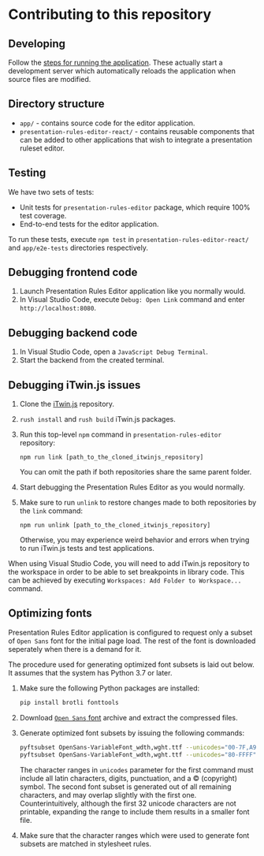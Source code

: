 # Contributing to this repository

## Developing

Follow the [steps for running the application](./README.md#using). These actually start a development server which automatically reloads the application when source files are modified.

## Directory structure

* `app/` - contains source code for the editor application.
* `presentation-rules-editor-react/` - contains reusable components that can be added to other applications that wish to integrate a presentation ruleset editor.

## Testing

We have two sets of tests:

* Unit tests for `presentation-rules-editor` package, which require 100% test coverage.
* End-to-end tests for the editor application.

To run these tests, execute `npm test` in `presentation-rules-editor-react/` and `app/e2e-tests` directories respectively.

## Debugging frontend code

1. Launch Presentation Rules Editor application like you normally would.
2. In Visual Studio Code, execute `Debug: Open Link` command and enter `http://localhost:8080`.

## Debugging backend code

1. In Visual Studio Code, open a  `JavaScript Debug Terminal`.
2. Start the backend from the created terminal.

## Debugging iTwin.js issues

1. Clone the [iTwin.js](https://github.com/imodeljs/imodeljs) repository.
2. `rush install` and `rush build` iTwin.js packages.
3. Run this top-level `npm` command in `presentation-rules-editor` repository:

    ```shell
    npm run link [path_to_the_cloned_itwinjs_repository]
    ```

    You can omit the path if both repositories share the same parent folder.
4. Start debugging the Presentation Rules Editor as you would normally.
5. Make sure to run `unlink` to restore changes made to both repositories by the `link` command:

    ```shell
    npm run unlink [path_to_the_cloned_itwinjs_repository]
    ```

    Otherwise, you may experience weird behavior and errors when trying to run iTwin.js tests and test applications.

When using Visual Studio Code, you will need to add iTwin.js repository to the workspace in order to be able to set breakpoints in library code. This can be achieved by executing `Workspaces: Add Folder to Workspace...` command.

## Optimizing fonts

Presentation Rules Editor application is configured to request only a subset of `Open Sans` font for the initial page load. The rest of the font is downloaded seperately when there is a demand for it.

The procedure used for generating optimized font subsets is laid out below. It assumes that the system has Python 3.7 or later.

1. Make sure the following Python packages are installed:

    ```bash
    pip install brotli fonttools
    ```

2. Download [`Open Sans` font](https://fonts.google.com/specimen/Open+Sans) archive and extract the compressed files.
3. Generate optimized font subsets by issuing the following commands:

    ```bash
    pyftsubset OpenSans-VariableFont_wdth,wght.ttf --unicodes="00-7F,A9" --flavor="woff2" --output-file=OpenSans-subset.woff2
    pyftsubset OpenSans-VariableFont_wdth,wght.ttf --unicodes="80-FFFF" --flavor="woff2" --output-file=OpenSans-rest.woff2
    ```

    The character ranges in `unicodes` parameter for the first command must include all latin characters, digits, punctuation, and a © (copyright) symbol. The second font subset is generated out of all remaining characters, and may overlap slightly with the first one. Counterintuitively, although the first 32 unicode characters are not printable, expanding the range to include them results in a smaller font file.
4. Make sure that the character ranges which were used to generate font subsets are matched in stylesheet rules.

